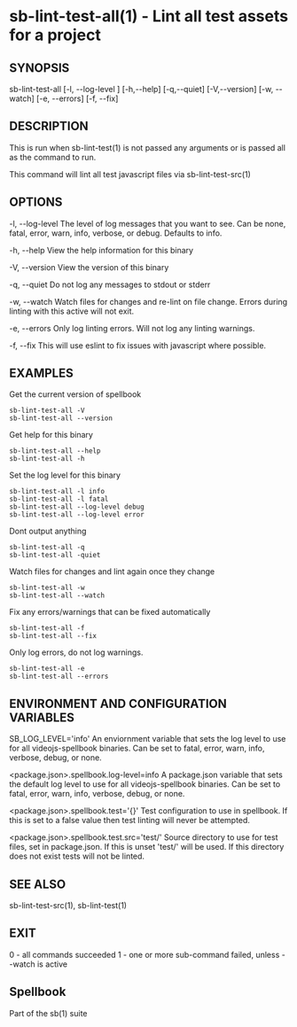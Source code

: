 # sb-lint-test-all(1) - Lint all test assets for a project

## SYNOPSIS

  sb-lint-test-all [-l, --log-level <level>] [-h,--help] [-q,--quiet] [-V,--version]
                   [-w, --watch] [-e, --errors] [-f, --fix]

## DESCRIPTION

  This is run when sb-lint-test(1) is not passed any arguments or is passed all
  as the command to run.

  This command will lint all test javascript files via sb-lint-test-src(1)

## OPTIONS

  -l, --log-level <level>
    The level of log messages that you want to see. Can be none, fatal, error,
    warn, info, verbose, or debug. Defaults to info.

  -h, --help
    View the help information for this binary

  -V, --version
    View the version of this binary

  -q, --quiet
    Do not log any messages to stdout or stderr

  -w, --watch
    Watch files for changes and re-lint on file change.
    Errors during linting with this active will not exit.

  -e, --errors
    Only log linting errors. Will not log any linting warnings.

  -f, --fix
    This will use eslint to fix issues with javascript where possible.

## EXAMPLES

  Get the current version of spellbook

    sb-lint-test-all -V
    sb-lint-test-all --version

  Get help for this binary

    sb-lint-test-all --help
    sb-lint-test-all -h

  Set the log level for this binary

    sb-lint-test-all -l info
    sb-lint-test-all -l fatal
    sb-lint-test-all --log-level debug
    sb-lint-test-all --log-level error

  Dont output anything

    sb-lint-test-all -q
    sb-lint-test-all -quiet

  Watch files for changes and lint again once they change

    sb-lint-test-all -w
    sb-lint-test-all --watch

  Fix any errors/warnings that can be fixed automatically

    sb-lint-test-all -f
    sb-lint-test-all --fix

  Only log errors, do not log warnings.

    sb-lint-test-all -e
    sb-lint-test-all --errors

## ENVIRONMENT AND CONFIGURATION VARIABLES

  SB_LOG_LEVEL='info'
    An enviornment variable that sets the log level to use for all videojs-spellbook
    binaries. Can be set to fatal, error, warn, info, verbose, debug, or none.

  <package.json>.spellbook.log-level=info
    A package.json variable that sets the default log level to use for all videojs-spellbook
    binaries. Can be set to fatal, error, warn, info, verbose, debug, or none.

  <package.json>.spellbook.test='{}'
    Test configuration to use in spellbook. If this is set to a false value then test
    linting will never be attempted.

  <package.json>.spellbook.test.src='test/'
    Source directory to use for test files, set in package.json. If this is unset
    'test/' will be used. If this directory does not exist tests will not be linted.

## SEE ALSO

  sb-lint-test-src(1), sb-lint-test(1)

## EXIT

  0 - all commands succeeded
  1 - one or more sub-command failed, unless --watch is active

## Spellbook

  Part of the sb(1) suite
